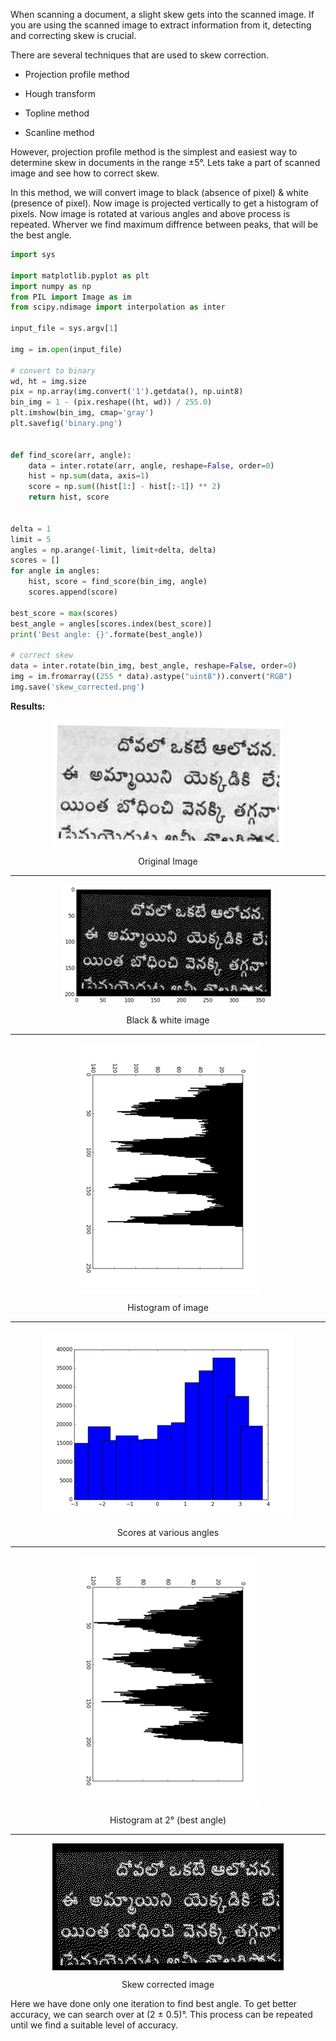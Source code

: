 <!--
.. title: Detect & Correct Skew In Images Using Python
.. slug: detect-correct-skew-images-python
.. date: 2016-11-12 12:11:17 UTC
.. tags: python, featured
.. category: python
.. link:
.. description: How to find skew in images to OCR them and fix the skew?
.. type: text
-->

When scanning a document, a slight skew gets into the scanned image. If you are using the scanned image to extract information from it, detecting and correcting skew is crucial.

There are several techniques that are used to skew correction.

- Projection profile method

- Hough transform

- Topline method

- Scanline method

However, projection profile method is the simplest and easiest way to determine skew in documents in the range ±5°. Lets take a part of scanned image and see how to correct skew.

In this method, we will convert image to black (absence of pixel) & white (presence of pixel). Now image is projected vertically to get a histogram of pixels. Now image is rotated at various angles and above process is repeated. Wherver we find maximum diffrence between peaks, that will be the best angle.


```py
import sys

import matplotlib.pyplot as plt
import numpy as np
from PIL import Image as im
from scipy.ndimage import interpolation as inter

input_file = sys.argv[1]

img = im.open(input_file)

# convert to binary
wd, ht = img.size
pix = np.array(img.convert('1').getdata(), np.uint8)
bin_img = 1 - (pix.reshape((ht, wd)) / 255.0)
plt.imshow(bin_img, cmap='gray')
plt.savefig('binary.png')


def find_score(arr, angle):
    data = inter.rotate(arr, angle, reshape=False, order=0)
    hist = np.sum(data, axis=1)
    score = np.sum((hist[1:] - hist[:-1]) ** 2)
    return hist, score


delta = 1
limit = 5
angles = np.arange(-limit, limit+delta, delta)
scores = []
for angle in angles:
    hist, score = find_score(bin_img, angle)
    scores.append(score)

best_score = max(scores)
best_angle = angles[scores.index(best_score)]
print('Best angle: {}'.formate(best_angle))

# correct skew
data = inter.rotate(bin_img, best_angle, reshape=False, order=0)
img = im.fromarray((255 * data).astype("uint8")).convert("RGB")
img.save('skew_corrected.png')
```

**Results:**

<p align="center"><img align="center" src="/skew_python/original.png" /></p>
<p align="center">Original Image</p>
<hr>

<p align="center"><img align="center" src="/skew_python/gray.png" /></p>
<p align="center">Black & white image</p>
<hr>

<p align="center"><img align="center" src="/skew_python/hist_0.png" /></p>
<p align="center">Histogram of image</p>
<hr>

<p align="center"><img align="center" src="/skew_python/hist_scores.png" /></p>
<p align="center">Scores at various angles</p>
<hr>

<p align="center"><img align="center" src="/skew_python/hist_best.png" /></p>
<p align="center">Histogram at 2° (best angle)</p>
<hr>

<p align="center"><img align="center" src="/skew_python/skew_corrected.png" /></p>
<p align="center">Skew corrected image</p>


Here we have done only one iteration to find best angle. To get better accuracy, we can search over at (2 ± 0.5)°. This process can be repeated until we find a suitable level of accuracy.
